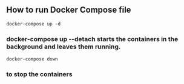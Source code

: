 ## How to run Docker Compose file
`docker-compose up -d` 
 ### docker-compose up --detach starts the containers in the background and leaves them running.
`docker-compose down`
 ### to stop the containers




